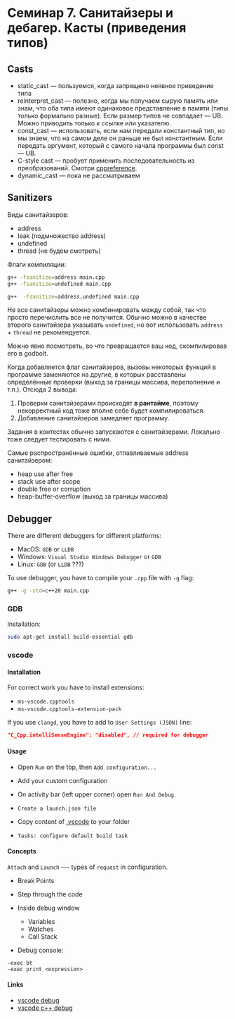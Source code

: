# Семинар 7. Санитайзеры и дебагер. Касты (приведения типов)

## Casts

- static_cast &mdash; пользуемся, когда запрещено неявное приведение типа
- reinterpret_cast &mdash; полезно, когда мы получаем сырую память или знам, что оба типа имеют одинаковое представление в памяти (типы только формально разные). Если размер типов не совпадает &mdash; UB. Можно приводить только к ссылке или указателю.
- const_cast &mdash; использовать, если нам передали константный тип, но мы знаем, что на самом деле он раньше не был константным. Если передать аргумент, который с самого начала программы был const &mdash; UB.
- C-style cast &mdash; пробует применить последовательность из преобразований. Смотри [cppreference](https://en.cppreference.com/w/cpp/language/explicit_cast).
- dynamic_cast &mdash; пока не рассматриваем

## Sanitizers

Виды санитайзеров:

- address
- leak (подмножество address)
- undefined
- thread (не будем смотреть)

Флаги компиляции:
```bash
g++ -fsanitize=address main.cpp
g++ -fsanitize=undefined main.cpp

g++  -fsanitize=address,undefined main.cpp
```

Не все санитайзеры можно комбинировать между собой, так что просто перечислить все не получится. Обычно можно в качестве второго санитайзера указывать `undefined`, но вот использовать `address` + `thread` не рекомендуется.

Можно явно посмотреть, во что превращается ваш код, скомпилировав его в godbolt.

Когда добавляется флаг санитайзеров, вызовы некоторых функций в программе заменяются на другие, в которых расставлены определённые проверки (выход за границы массива, переполнение и т.п.). Отсюда 2 вывода:

1) Проверки санитайзерами происходят **в рантайме**, поэтому некорректный код тоже вполне себе будет компилироваться.
2) Добавление санитайзеров замедляет программу.

Задания в контестах обычно запускаются с санитайзерами. Локально тоже следует тестировать с ними.

Самые распространённые ошибки, отлавливаемые address санитайзером:

- heap use after free
- stack use after scope
- double free or corruption
- heap-buffer-overflow (выход за границы массива)

## Debugger

There are different debuggers for different platforms:

- MacOS: `GDB` or `LLDB`
- Windows: `Visual Studio Windows Debugger` or `GDB`
- Linux: `GDB` (or `LLDB` ???)

To use debugger, you have to compile your `.cpp` file with `-g` flag:

```bash
g++ -g -std=c++20 main.cpp
```

### GDB

Installation:

```bash
sudo apt-get install build-essential gdb
```

### vscode

#### Installation

For correct work you have to install extensions:

- `ms-vscode.cpptools`
- `ms-vscode.cpptools-extension-pack`

If you use `clangd`, you have to add to `User Settings (JSON)` line:

```json
"C_Cpp.intelliSenseEngine": "disabled", // required for debugger
```

#### Usage

- Open `Run` on the top, then `Add configuration...`
- Add your custom configuration

- On activity bar (left upper corner) open `Run And Debug`.
- `Create a launch.json file`
- Copy content of [.vscode](./vscode/.vscode) to your folder
- `Tasks: configure default build task`


#### Concepts

`Attach` and `Launch` --- types of `request` in configuration.

- Break Points
- Step through the code
- Inside debug window
  - Variables
  - Watches
  - Call Stack

- Debug console:

```text
-exec bt
-exec print <expression>
```

#### Links

- [vscode debug](https://code.visualstudio.com/docs/editor/debugging)
- [vscode c++ debug](https://code.visualstudio.com/docs/cpp/launch-json-reference)
